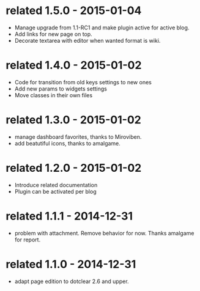 related 1.5.0 - 2015-01-04
==========================
* Manage upgrade from 1.1-RC1 and make plugin active for active blog.
* Add links for new page on top.
* Decorate textarea with editor when wanted format is wiki.

related 1.4.0 - 2015-01-02
==========================
* Code for transition from old keys settings to new ones
* Add new params to widgets settings
* Move classes in their own files

related 1.3.0 - 2015-01-02
==========================
* manage dashboard favorites, thanks to  Miroviben.
* add beatutiful icons, thanks to amalgame.

related 1.2.0 - 2015-01-02
==========================
* Introduce related documentation
* Plugin can be activated per blog

related 1.1.1 - 2014-12-31
==========================
* problem with attachment. Remove behavior for now.
  Thanks amalgame for report.

related 1.1.0 - 2014-12-31
==========================
* adapt page edition to dotclear 2.6 and upper.
